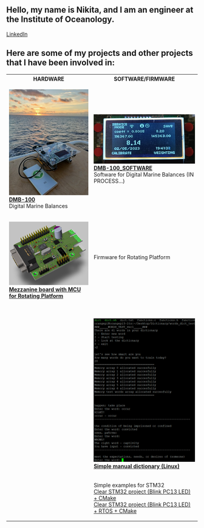 ## Hello, my name is Nikita, and I am an engineer at the Institute of Oceanology.
[LinkedIn](https://linkedin.com/in/nikita-petrov-9bb780a9)
## Here are some of my projects and other projects that I have been involved in:

<table>
<tr>
<th> HARDWARE </th>
<th> SOFTWARE/FIRMWARE </th>
</tr>
   
  
<tr>
<td>
  
[<img width="320" src="https://github.com/Lazabuda/DMB-100/blob/main/Additional_files/DMB-100.jpg" />](https://github.com/Lazabuda/DMB-100)
<br/>
[**DMB-100**](https://github.com/Lazabuda/DMB-100)
<br/>
Digital Marine Balances

</td>
<td>

[<img width="320" src="https://github.com/Lazabuda/DMB-100_SOFTWARE/blob/main/Dispay_screen.jpg" />](https://github.com/Lazabuda/DMB-100_SOFTWARE)
<br/>
[**DMB-100_SOFTWARE**](https://github.com/Lazabuda/DMB-100_SOFTWARE)
<br/>
Software for Digital Marine Balances (IN PROCESS...)

</td>
</tr>
   
   
   
   
<tr>
<td>
  
[<img width="320" src="https://github.com/Lazabuda/Rotating_Platform_HW_MEZZ_MCU/blob/main/Mezzanine.png" />](https://github.com/Lazabuda/Rotating_Platform_HW_MEZZ_MCU)
<br/>
[**Mezzanine board with MCU for Rotating Platform**](https://github.com/Lazabuda/Rotating_Platform_HW_MEZZ_MCU)
<br/>
 
<br/>


</td>
<td>


Firmware for Rotating Platform
<br/>

<br/>

<br/>


</td>
</tr>

  
  
  
  
<tr>
<td>
  

<br/>

<br/>
 
<br/>


</td>
<td>



[<img width="320" src="https://github.com/Lazabuda/Lazabuda/blob/main/Word_dict.png" />](https://github.com/Lazabuda/words_dict_test)
<br/>
[**Simple manual dictionary (Linux)**](https://github.com/Lazabuda/words_dict_test)
<br/>


</td>
</tr>
   

</td>
</tr>

  
  
  
  
<tr>
<td>
  

<br/>

<br/>
 
<br/>


</td>
<td>


Simple examples for STM32
<br/>
[Сlear STM32 project (Blink PC13 LED) + CMake](https://github.com/Lazabuda/clear_stm32_project.git)
<br/>
[Сlear STM32 project (Blink PC13 LED) + RTOS + CMake](https://github.com/Lazabuda/clear_stm32_project_FreeRTOS.git)
<br/>


</td>
</tr>

